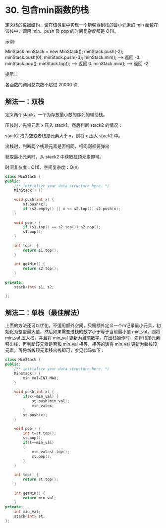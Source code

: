 # 30. 包含min函数的栈

定义栈的数据结构，请在该类型中实现一个能够得到栈的最小元素的 min 函数在该栈中，调用 min、push 及 pop 的时间复杂度都是 O(1)。

 

示例:

MinStack minStack = new MinStack();
minStack.push(-2);
minStack.push(0);
minStack.push(-3);
minStack.min();   --> 返回 -3.
minStack.pop();
minStack.top();      --> 返回 0.
minStack.min();   --> 返回 -2.


提示：

各函数的调用总次数不超过 20000 次



## 解法一：双栈

定义两个stack，一个为存放最小数的序列的辅助栈。

压栈时，先将元素 x 压入 stack1。然后判断 stack2 的情况：

stack2 栈为空或者栈顶元素大于 x，则将 x 压入 stack2 中。

出栈时，判断两个栈顶元素是否相同，相同则都要弹出

获取最小元素时，从 stack2 中获取栈顶元素即可。

时间复杂度：O(1)、空间复杂度：O(n)

```C++
class MinStack {
public:
    /** initialize your data structure here. */
    MinStack() {}
     
    void push(int x) {
        s1.push(x);
        if (s2.empty() || x <= s2.top()) s2.push(x);
    }
     
    void pop() {
        if (s1.top() == s2.top()) s2.pop();
        s1.pop();
    }
     
    int top() {
        return s1.top();
    }
     
    int getMin() {
        return s2.top();
    }
     
private:
    stack<int> s1, s2;

};
```



## 解法二：单栈（最佳解法）

上面的方法还可以优化，不适用额外空间，只需额外定义一个m记录最小元素，初始化为整型最大值，然后如果需要进栈的数字小于等于当前最小值 min_val，则将 min_val 压入栈，并且将 min_val 更新为当前数字。在出栈操作时，先将栈顶元素移出栈，再判断该元素是否和 min_val 相等，相等的话将 min_val 更新为新栈顶元素，再将新栈顶元素移出栈即可，参见代码如下：

```C++
class MinStack {
public:
    /** initialize your data structure here. */
    MinStack() {
        min_val=INT_MAX;
    }
    
    void push(int x) {
        if(x<=min_val) {
            st.push(min_val);
            min_val=x;
        }
        st.push(x);
    }
    
    void pop() {
        int t=st.top(); 
        st.pop();
        if(t==min_val)
        {
            min_val=st.top();
            st.pop();
        }
    }
    
    int top() {
        return st.top();
    }
    
    int getMin() {
        return min_val;
    }
private:
    int min_val;
    stack<int> st;
};
```

